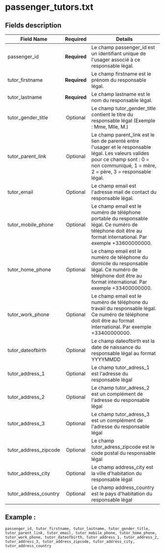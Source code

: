# passenger_tutors.txt

## Fields description 

| Field Name            |  Required   |  Details |
|-----------------------|:-----------:|----------|
| passenger_id          |  **Required**   | Le champ passenger_id est un identifiant unique de l'usager associé à ce responsable légal. |
| tutor_firstname       |  **Required**   | Le champ firstname est le prénom du responsable légal. |
| tutor_lastname        |  **Required**   | Le champ lastname est le nom du responsable légal. |
| tutor_gender_title    |  Optional   | Le champ tutor_gender_title contient le titre du responsable légal (Exemple : Mme, Mlle, M.)|
| tutor_parent_link     |  Optional   | Le champ parent_link est le lien de parenté entre l'usager et le responsable légal. Les valeurs valides pour ce champ sont  :  0 = non communiqué, 1 = mère, 2 = père, 3 = responsable légal.|
| tutor_email           |  Optional   | Le champ email est l'adresse mail de contact du responsable légal.|
| tutor_mobile_phone    |  Optional   | Le champ email est le numéro de téléphone portable du responsable légal. Ce numéro de téléphone doit être au format international. Par exemple +33600000000.|
| tutor_home_phone      |  Optional   | Le champ email est le numéro de téléphone du domicile du responsable légal. Ce numéro de téléphone doit être au format international. Par exemple +33400000000.|
| tutor_work_phone      |  Optional   | Le champ email est le numéro de téléphone du travail du responsable légal. Ce numéro de téléphone doit être au format international. Par exemple +33400000000.|
| tutor_dateofbirth     |  Optional   | Le champ dateofbirth est la date de naissance du responsable légal au format YYYYMMDD|
| tutor_address_1       |  Optional   | Le champ tutor_adress_1 est l'adresse du responsable légal|
| tutor_address_2       |  Optional   | Le champ tutor_adress_2 est un complément de l'adresse du responsable légal|
| tutor_address_3       |  Optional   | Le champ tutor_adress_3 est un complément de l'adresse du responsable légal |
| tutor_address_zipcode |  Optional   | Le champ tutor_adress_zipcode est le code postal du responsable légal |
| tutor_address_city    |  Optional   | Le champ address_city est la ville d'habitation du responsable légal |
| tutor_address_country |  Optional   | Le champ address_country est le pays d'habitation du responsable légal |

## Example : 
```
passenger_id, tutor_firstname, tutor_lastname, tutor_gender_title, tutor_parent_link, tutor_email, tutor_mobile_phone, tutor_home_phone, tutor_work_phone, tutor_dateofbirth, tutor_address_1, tutor_address_2, tutor_address_3, tutor_address_zipcode, tutor_address_city, tutor_address_country

```
